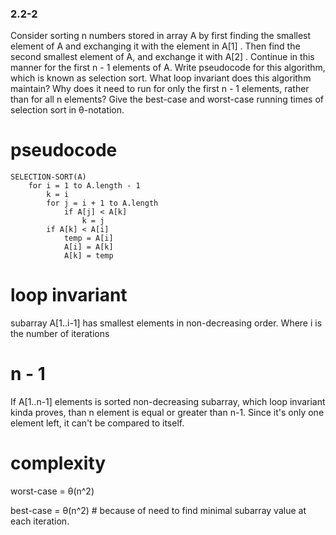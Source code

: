 ### 2.2-2

Consider sorting n numbers stored in array A by first finding the smallest element of A and exchanging it with the element in A[1] . Then find the second smallest element of A, and exchange it with A[2] . Continue in this manner for the first n - 1 elements of A. Write pseudocode for this algorithm, which is known as selection sort. What loop invariant does this algorithm maintain? Why does it need to run for only the first n - 1 elements, rather than for all n elements? Give the best-case and worst-case running times of selection sort in θ-notation.

# pseudocode
```
SELECTION-SORT(A)
    for i = 1 to A.length - 1
        k = i
        for j = i + 1 to A.length
            if A[j] < A[k]
                k = j
        if A[k] < A[i]
            temp = A[i]
            A[i] = A[k]
            A[k] = temp
```

# loop invariant

subarray A[1..i-1] has smallest elements in non-decreasing order. Where i is the number of iterations

# n - 1

If A[1..n-1] elements is sorted non-decreasing subarray, which loop invariant kinda proves, than n element is equal or greater than n-1. Since it's only one element left, it can't be compared to itself. 

# complexity

worst-case = θ(n^2) 
 
best-case = θ(n^2) # because of need to find minimal subarray value at each iteration.
